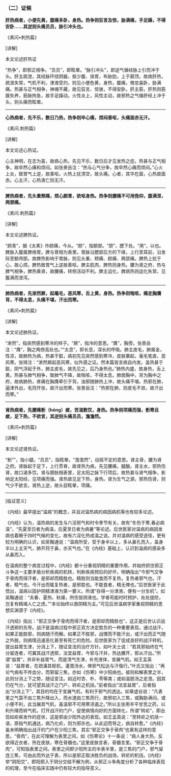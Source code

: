 ### （二）证候

**肝热病者，小便先黄，腹痛多卧，身热。热争则狂言及惊，胁满痛，手足躁，不得安卧……其逆则头痛员员，脉引冲头也。**

《素问•刺热篇》

[讲解]

本文论述肝热证

“热争”，即邪正相争。“员员”，即眩晕。“脉引冲头”，即逆气循经脉上引而冲于头。肝主疏泄，其经脉环绕阴器，抵少腹、挟胃，布胁肋，上于巅顶，故病肝热，疏泄失常，气机不利，津液受灼，则见小便色黄，身热，腹痛，倦怠喜卧，胁满痛。热甚与正气相争，神魂不藏，故见狂言、惊骇，不得安卧。肝主筋，肝热则筋膜失养，筋脉拘急，故手足躁动。火性炎上，风性主动，故邪热之气循肝经上冲于头，则头痛而眩晕。

* * *

**心热病者，先不乐，数日乃热，热争则卒心痛，烦闷善呕，头痛面赤无汗。**

《素问.刺热篇》

[讲解]

本文论述心热证。

心主神明，在志为喜，故病心热，先见不乐，数日后才见发热之症。热甚与正气相争，故卒然心痛和烦闷。如张景岳注：“热与心气分争，故卒然心痛而烦闷。”心火上炎，致胃气上逆，故善呕。火热上扰清空，故头痛。心者，其华在面，心热故面赤。心主汗，心热液亡则无汗。

* * *

**脾热病者，先头重颊痛，烦心颜青，欲呕身热。热争则腰痛不可用俛仰，腹满泄，两颔痛。**

《素问.刺热篇》

[讲解]

本文论述脾热证。

“颜青”，据《太素》作颜痛，今从。“颜”，指额部。“颔”，腮下处。“用”，以也。脾脉入腹属脾络胃。脾与胃相为表里。胃脉沿腮部后方的下缘，上行至耳前，沿发际至额颅部。故脾热影响于胃脉，则见头重、颊痛、颜痛、两颔痛。脾热上扰于心，故心烦。脾热致胃气上逆故善呕。脾主肌肉，脾热则身热。腰为肾之府，热与脾气相争，脾热乘肾，故腰痛，转侧活动不利。脾主运化，脾病热则运化失常，见腹满而泄泻。

* * *

**肺热病者，先淅然厥，起毫毛，恶风寒，舌上黄，身热。热争则喘咳，痛走胸膺背，不得太息，头痛不堪，汗出而寒。**

《素问•刺热篇》

[讲解]

本文论述肺热证。

“淅然”，指突然感到寒冷的样子。“厥”，指冷的意思。“膺”，胸旁。张景岳注：“膺”，胸之两傍高处也。”“太息”，即长息，深长的呼吸。肺主皮毛，肺属金，性凉，故肺热为病，热甚于脏，病初先见突然感到寒冷，皮肤粟起，毫毛笔直，恶风寒。张琦注：“淅然厥起恶风寒，似外感之证。然本篇皆言病自内发。盖热甚于脏，阴气浮起于外，肺主皮毛，故先见之，后乃身热也。”肺热内盛，故身热，舌上黄。热甚与肺气相争，致肺气不降，故喘咳，不得太息。肺居胸中，背为胸中之府，故病肺热，疼痛在胸膺牵引于背。浊邪随肺热上冲，故头痛不堪。热邪在肺，逼津外出，毛窍开张，故汗出而寒。张景岳注：“热邪在肺，则皮毛不敛，故汗出而寒。”

* * *

**肾热病者，先腰痛䯒（héng）痠，苦渴数饮，身热。热争则项痛而强，䯒寒且痠，足下热，不欲言，其逆则头痛员员，澹澹然。**

《素问•刺热篇》

[讲解]

本文论述肾热证。

“䯒””，指小腿。“员员”，指眩晕。“澹澹然”，动摇不定的意思。肾主骨，腰为肾之府。肾脉起于足下，上行贯脊，故肾热为病，先见腰痛，腿酸。肾主水，邪热伤肾，故口渴多饮。肾与膀胱相表里，足太阳之脉下行项后，故热甚与肾气相争，影响足太阳经，见项痛而强。肾热故见足下热，身热。肾为生气之源，邪热伤肾，则气少不欲言。肾热上逆，故头目眩晕，项痛。

* * *

[临证意义]

《内经》最早提出“温病”的概念，并且对温热病的病因病机等也有较多论述。

《内经》认为，温热病的发生与六淫邪气和时令季节有关。故有“冬伤于寒,春必病温”，“先夏至日者为病温，后夏至日者为病暑”等论述。后世医家对温病的病因发病也着眼于四时气候的变化，故有六淫化热成温之说。并对温病的感受途径，更有较为明确的认识，如吴鞠通说：“温病所受，受于身半以上，多从鼻孔而入，盖身半以上主天气，肺开窍于鼻，亦天气也。”在《内经》基础上，认识到温病的感染多从鼻而入。

在温病的整个病变过程中，《内经》都十分重视阴精的重要作用，并始终抓住邪正斗争这一主要矛盾分析疾病的机转，判断疾病预后的好坏。明确指出“今邪气交争于骨肉而得汗者，是邪却而精胜也。精胜则当能食而不复热，复热者邪气也。汗者，精气也。今汗出而辄复热者，是邪胜也。不能食者，精无俾也。”后世医家于此悟出，温病以固护阴精津液为第一要义。所谓“存得一分津液，便有一分生机”。如吴鞠通说：“夫春、夏热、秋燥，所伤皆阴液也。学者苟能时时预护，处处提防，岂复有精竭人亡之虑。”“本论始终以救阴精为主。”可见后世温病学家重视阴精的思想实渊源于《内经》。

《内经》指出：“邪正交争于骨肉而得汗者，是邪却而精胜也”，这正是后世认识战汗透邪的先导。战汗是温病过程中邪正双方决定胜负的一种重要表现。通过战汗，如果正能胜邪，则病随汗而解。如果正不胜邪，战慄而不能汗出，或汗出而正气随之外脱，则病情迅速恶化甚至有死亡的危险。后世医家为了促成良好的战汗转机，提出益胃生津，分消上下，随证变法的治疗方针。如叶夫士说：“若其邪始终在气分留连者，可冀其战汗透邪，法宜益胃，今邪与汗并，热达腠开，邪从汗出。”所谓“益胃”，并非补益胃气，而是清气生津，补充液体，宣展气机。如王孟英说：“益胃者，在疏瀹其枢机，灌溉汤水，俾邪气松达与汗偕行。”叶氏又指出：“再论气病有不传血分，而邪留三焦，亦如《伤寒》中少阳病也。彼则和解表里之半，此则分消上下之势，随证变注。如近时杏、朴、苓等类；或如温胆汤之走泄。因其仍在气分，犹可望其战汗之门户，转疟之机括。”前者指出“法宜益胃”，后者指出“分消上下”，其目的均在于宣展气机，有利于邪气的透达。如章虚谷说：“凡表里之气莫不由三焦升降出入，而水道由三焦而行，故邪初入三焦，或胸胁满闷，或小便不利，此当展其气机，虽温邪不可用寒凉遏之。”所以主张用辛平甘苦之药，以利升降而转气机，打开战汗的门户，促使病情向好的方面转化，所谓“转疟”，即出现如疟疾发作的症状，这是邪由少阳外达的表现。如王孟英说：“至转疟之机括一语，原指气机通达，病乃化疟，则为邪杀也。从此迎而导之，病自转愈。”《内经》虽未明确指出战汗的门户在少阳三焦，其实“邪正交争于骨肉”也寓有这样的意思。“骨肉”，在此可理解为表里之间，如《伤寒论》十一条说：“病人身大热，反欲得近衣者，热在皮肤，寒在骨髓也。”这里皮肤言表，骨髓言里。“邪正交争于骨肉”，可知指表里之间。表里之间即少阳所主的半表半里，是三焦的门户，邪气留连三焦，可由此而外达于表，所以是邪正取决胜负的战场，转疟的机括。《内经》举“阴阳交”，即阳邪入于阴分交结不解为例，从邪正斗争角度分析了各种临床表现的机理，至今在临床实践中仍有较大的指导意义。
